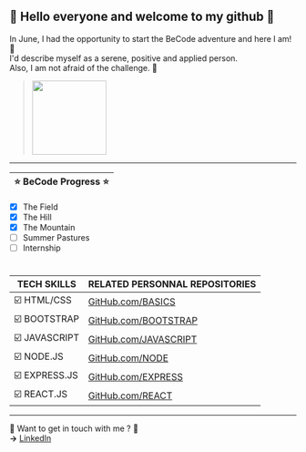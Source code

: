 ## 👋 Hello everyone and welcome to my github 👋  
In June, I had the opportunity to start the BeCode adventure and here I am! 💯  
I'd describe myself as a serene, positive and applied person.  
Also, I am not afraid of the challenge. 💪

> <img src="https://cdn.iconscout.com/icon/free/png-256/react-3-1175109.png" width="130px">

---

|:star: BeCode Progress :star:|
|-|
- [X] The Field
- [X] The Hill
- [X] The Mountain
- [ ] Summer Pastures
- [ ] Internship

#

|**TECH SKILLS**|RELATED PERSONNAL REPOSITORIES|
|---------------|--------------------|
| ☑️ HTML/CSS   |[GitHub.com/BASICS](http://github.com/SimBasics)|
| ☑️ BOOTSTRAP  |[GitHub.com/BOOTSTRAP](http://github.com)|
| ☑️ JAVASCRIPT |[GitHub.com/JAVASCRIPT](http://github.com)|
| ☑️ NODE.JS    |[GitHub.com/NODE](https://github.com/SimNode)|
| ☑️ EXPRESS.JS |[GitHub.com/EXPRESS](https://github.com/SimExpress)|
| ☑️ REACT.JS   |[GitHub.com/REACT](https://github.com/SimReact)|

---

:email: Want to get in touch with me ? :email:  
**→** [LinkedIn](https://www.linkedin.com/in/simon-duquaine/)

<!--
**simonduquaine/simonduquaine** is a ✨ _special_ ✨ repository because its `README.md` (this file) appears on your GitHub profile.

Here are some ideas to get you started:

- 🔭 I’m currently working on ...
- 🌱 I’m currently learning ...
- 👯 I’m looking to collaborate on ...
- 🤔 I’m looking for help with ...
- 💬 Ask me about ...
- 📫 How to reach me: ...
- 😄 Pronouns: ...
- ⚡ Fun fact: ...
-->

